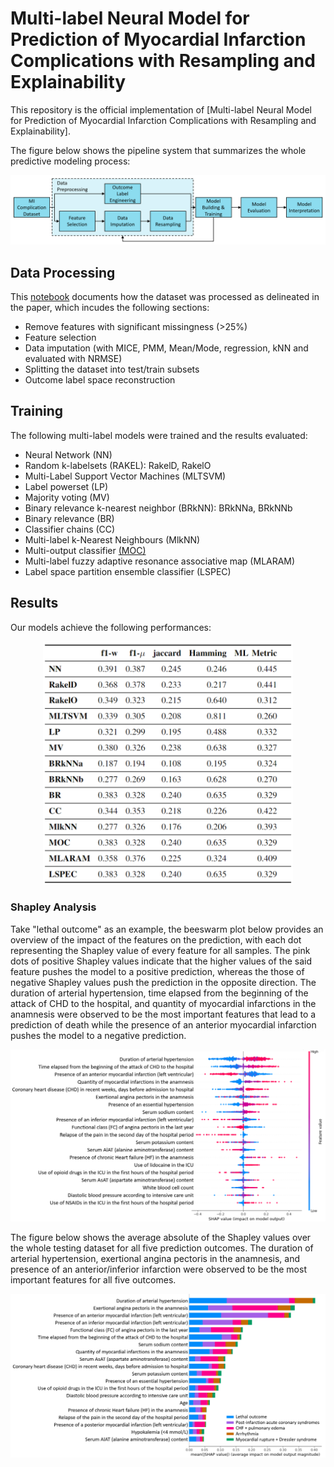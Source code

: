 # Multi-label Neural Model for Prediction of Myocardial Infarction Complications with Resampling and Explainability
This repository is the official implementation of [Multi-label Neural Model for Prediction of Myocardial Infarction Complications with Resampling and Explainability]. 

The figure below shows the pipeline system that summarizes the whole predictive modeling process: 
<p align="center">
<img src="Pipeline.PNG" width="700">
</p>

## Data Processing
This [notebook]() documents how the dataset was processed as delineated in the paper, which incudes the following sections: 
* Remove features with significant missingness (>25%)
* Feature selection
* Data imputation (with MICE, PMM, Mean/Mode, regression, kNN and evaluated with NRMSE)
* Splitting the dataset into test/train subsets
* Outcome label space reconstruction

## Training
The following multi-label models were trained and the results evaluated:  
* Neural Network (NN)
* Random k-labelsets (RAKEL): RakelD, RakelO
* Multi-Label Support Vector Machines (MLTSVM)
* Label powerset (LP)
* Majority voting (MV)
* Binary relevance k-nearest neighbor (BRkNN): BRkNNa, BRkNNb
* Binary relevance (BR)
* Classifier chains (CC)
* Multi-label k-Nearest Neighbours (MlkNN)
* Multi-output classifier [(MOC)](https://github.com/kaiwentw1018/Multilabel-MI-Complications/blob/main/Training/MOC.ipynb)
* Multi-label fuzzy adaptive resonance associative map (MLARAM)
* Label space partition ensemble classifier (LSPEC)


## Results
Our models achieve the following performances:
<p align="center">
<img src="Results/Results.png" width="400">
</p>

### Shapley Analysis 
Take "lethal outcome" as an example, the beeswarm plot below provides an overview of the impact of the features on the prediction, with each dot representing the Shapley value of every feature for all samples. The pink dots of positive Shapley values indicate that the higher values of the said feature pushes the model to a positive prediction, whereas the those of negative Shapley values push the prediction in the opposite direction. The duration of arterial hypertension, time elapsed from the beginning of the attack of CHD to the hospital, and quantity of myocardial infarctions in the anamnesis were observed to be the most important features that lead to a prediction of death while the presence of an anterior myocardial infarction pushes the model to a negative prediction. 

<p align="center">
<img src="Results/LethalOutcomeShap.png" width="600">
</p>

The figure below shows the average absolute of the Shapley values over the whole testing dataset for all five prediction outcomes. The duration of arterial hypertension, exertional angina pectoris in the anamnesis, and presence of an anterior/inferior infarction were observed to be the most important features for all five outcomes. 
<p align="center">
<img src="Results/OverallShap.png" width="600">
</p>
